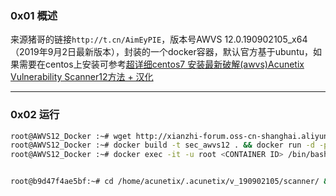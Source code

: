 ### 0x01 概述

来源猪哥的链接`http://t.cn/AimEyPIE`，版本号AWVS 12.0.190902105_x64（2019年9月2日最新版本），封装的一个docker容器，默认官方基于ubuntu，如果需要在centos上安装可参考[超详细centos7 安装最新破解(awvs)Acunetix Vulnerability Scanner12方法 + 汉化](https://woj.app/5397.html)


---


### 0x02 运行

```bash
root@AWVS12_Docker :~# wget http://xianzhi-forum.oss-cn-shanghai.aliyuncs.com/upload/hack/acunetix_12.0.190902105.zip && unzip acunetix_12.0.190902105.zip && mv acunetix_12.0.190902105/linux/acunetix_12.0.190902105_x64.sh ./
root@AWVS12_Docker :~# docker build -t sec_awvs12 . && docker run -d -p 3443:3443 sec_awvs12
root@AWVS12_Docker :~# docker exec -it -u root <CONTAINER ID> /bin/bash


root@b9d47f4ae5bf:~# cd /home/acunetix/.acunetix/v_190902105/scanner/ && ./patch
```

